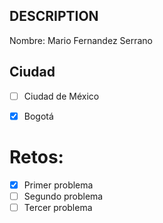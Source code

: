 ## DESCRIPTION

Nombre:
Mario Fernandez Serrano

## Ciudad
- [ ] Ciudad de México
- [x] Bogotá



# Retos:
  - [x] Primer problema
  - [ ] Segundo problema
  - [ ] Tercer problema
